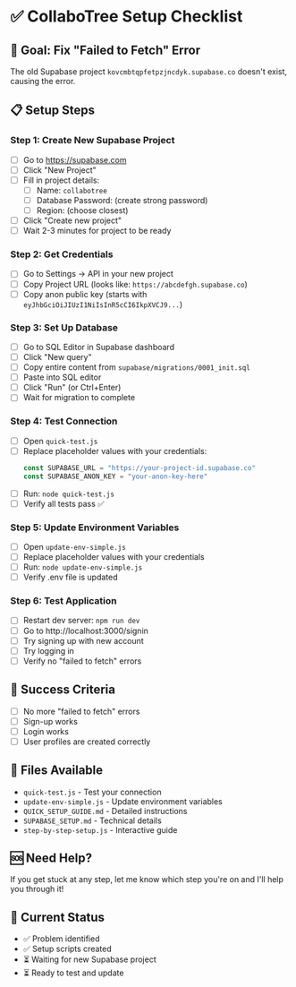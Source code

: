 # ✅ CollaboTree Setup Checklist

## 🎯 Goal: Fix "Failed to Fetch" Error
The old Supabase project `kovcmbtqpfetpzjncdyk.supabase.co` doesn't exist, causing the error.

## 📋 Setup Steps

### Step 1: Create New Supabase Project
- [ ] Go to https://supabase.com
- [ ] Click "New Project"
- [ ] Fill in project details:
  - [ ] Name: `collabotree`
  - [ ] Database Password: (create strong password)
  - [ ] Region: (choose closest)
- [ ] Click "Create new project"
- [ ] Wait 2-3 minutes for project to be ready

### Step 2: Get Credentials
- [ ] Go to Settings → API in your new project
- [ ] Copy Project URL (looks like: `https://abcdefgh.supabase.co`)
- [ ] Copy anon public key (starts with `eyJhbGciOiJIUzI1NiIsInR5cCI6IkpXVCJ9...`)

### Step 3: Set Up Database
- [ ] Go to SQL Editor in Supabase dashboard
- [ ] Click "New query"
- [ ] Copy entire content from `supabase/migrations/0001_init.sql`
- [ ] Paste into SQL editor
- [ ] Click "Run" (or Ctrl+Enter)
- [ ] Wait for migration to complete

### Step 4: Test Connection
- [ ] Open `quick-test.js`
- [ ] Replace placeholder values with your credentials:
  ```javascript
  const SUPABASE_URL = "https://your-project-id.supabase.co"
  const SUPABASE_ANON_KEY = "your-anon-key-here"
  ```
- [ ] Run: `node quick-test.js`
- [ ] Verify all tests pass ✅

### Step 5: Update Environment Variables
- [ ] Open `update-env-simple.js`
- [ ] Replace placeholder values with your credentials
- [ ] Run: `node update-env-simple.js`
- [ ] Verify .env file is updated

### Step 6: Test Application
- [ ] Restart dev server: `npm run dev`
- [ ] Go to http://localhost:3000/signin
- [ ] Try signing up with new account
- [ ] Try logging in
- [ ] Verify no "failed to fetch" errors

## 🎉 Success Criteria
- [ ] No more "failed to fetch" errors
- [ ] Sign-up works
- [ ] Login works
- [ ] User profiles are created correctly

## 📁 Files Available
- `quick-test.js` - Test your connection
- `update-env-simple.js` - Update environment variables
- `QUICK_SETUP_GUIDE.md` - Detailed instructions
- `SUPABASE_SETUP.md` - Technical details
- `step-by-step-setup.js` - Interactive guide

## 🆘 Need Help?
If you get stuck at any step, let me know which step you're on and I'll help you through it!

## 🚀 Current Status
- ✅ Problem identified
- ✅ Setup scripts created
- ⏳ Waiting for new Supabase project
- ⏳ Ready to test and update
